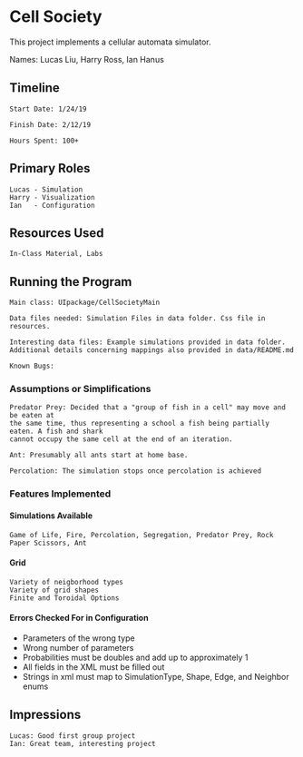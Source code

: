 Cell Society
====

This project implements a cellular automata simulator.

Names: Lucas Liu, Harry Ross, Ian Hanus

## Timeline

    Start Date: 1/24/19
    
    Finish Date: 2/12/19
    
    Hours Spent: 100+

## Primary Roles
    Lucas - Simulation
    Harry - Visualization
    Ian   - Configuration

## Resources Used
    In-Class Material, Labs

## Running the Program

    Main class: UIpackage/CellSocietyMain
    
    Data files needed: Simulation Files in data folder. Css file in resources.
    
    Interesting data files: Example simulations provided in data folder. 
    Additional details concerning mappings also provided in data/README.md
    
    Known Bugs:
    
### Assumptions or Simplifications
    Predator Prey: Decided that a "group of fish in a cell" may move and be eaten at
    the same time, thus representing a school a fish being partially eaten. A fish and shark
    cannot occupy the same cell at the end of an iteration.
    
    Ant: Presumably all ants start at home base.
    
    Percolation: The simulation stops once percolation is achieved
    
    

### Features Implemented

#### Simulations Available 
    Game of Life, Fire, Percolation, Segregation, Predator Prey, Rock Paper Scissors, Ant
    
#### Grid
    Variety of neigborhood types
    Variety of grid shapes
    Finite and Toroidal Options

#### Errors Checked For in Configuration
   * Parameters of the wrong type
   * Wrong number of parameters
   * Probabilities must be doubles and add up to approximately 1
   * All fields in the XML must be filled out
   * Strings in xml must map to SimulationType, Shape, Edge, and Neighbor enums

## Impressions
    Lucas: Good first group project
    Ian: Great team, interesting project
